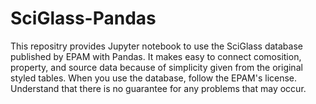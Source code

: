 # SciGlass-Pandas

This repositry provides Jupyter notebook to use the SciGlass database published by EPAM with Pandas. It makes easy to connect comosition, property, and source data because of simplicity given from the original styled tables. When you use the database, follow the EPAM's license. Understand that there is no guarantee for any problems that may occur.
